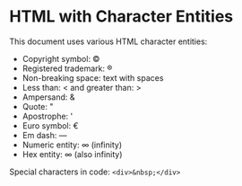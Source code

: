 # HTML with Character Entities

This document uses various HTML character entities:

- Copyright symbol: ©
- Registered trademark: ®
- Non-breaking space: text with spaces
- Less than: < and greater than: >
- Ampersand: &
- Quote: "
- Apostrophe: '
- Euro symbol: €
- Em dash: —
- Numeric entity: ∞ (infinity)
- Hex entity: ∞ (also infinity)

Special characters in code: `<div>&nbsp;</div>`